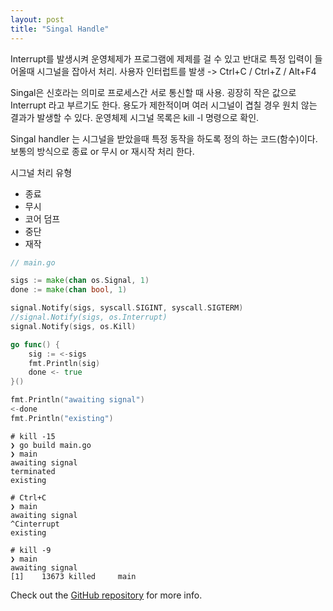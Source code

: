 ```yaml
---
layout: post
title: "Singal Handle"
---
```


Interrupt를 발생시켜 운영체제가 프로그램에 제제를 걸 수 있고 반대로 특정 입력이 들어올때 시그널을 잡아서 처리. 사용자 인터럽트를 발생 -> Ctrl+C / Ctrl+Z / Alt+F4

Singal은 신호라는 의미로 프로세스간 서로 통신할 때 사용. 굉장히 작은 값으로 Interrupt 라고 부르기도 한다. 용도가 제한적이며 여러 시그널이 겹칠 경우 원치 않는 결과가 발생할 수 있다. 운영체제 시그널 목록은 kill -l 명령으로 확인.

Singal handler 는 시그널을 받았을때 특정 동작을 하도록 정의 하는 코드(함수)이다. 보통의 방식으로 종료 or 무시 or 재시작 처리 한다.

시그널 처리 유형
* 종료
* 무시
* 코어 덤프
* 중단
* 재작


```go
// main.go

sigs := make(chan os.Signal, 1)
done := make(chan bool, 1)

signal.Notify(sigs, syscall.SIGINT, syscall.SIGTERM)
//signal.Notify(sigs, os.Interrupt)
signal.Notify(sigs, os.Kill)

go func() {
	sig := <-sigs
	fmt.Println(sig)
	done <- true
}()

fmt.Println("awaiting signal")
<-done
fmt.Println("existing")
```

```console
# kill -15
❯ go build main.go
❯ main      
awaiting signal
terminated
existing

# Ctrl+C
❯ main
awaiting signal
^Cinterrupt
existing

# kill -9
❯ main
awaiting signal
[1]    13673 killed     main
```

Check out the [GitHub repository](https://github.com/younghyun-ahn/go-etc/blob/master/signal_handle/main.go) for more info.